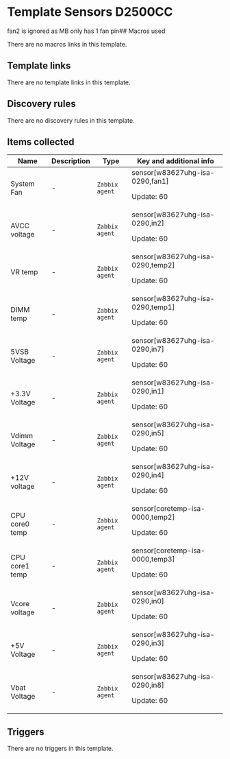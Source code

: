 # Template Sensors D2500CC

fan2 is ignored as MB only has 1 fan pin## Macros used

There are no macros links in this template.

## Template links

There are no template links in this template.

## Discovery rules

There are no discovery rules in this template.

## Items collected

|Name|Description|Type|Key and additional info|
|----|-----------|----|----|
|System Fan|<p>-</p>|`Zabbix agent`|sensor[w83627uhg-isa-0290,fan1]<p>Update: 60</p>|
|AVCC voltage|<p>-</p>|`Zabbix agent`|sensor[w83627uhg-isa-0290,in2]<p>Update: 60</p>|
|VR temp|<p>-</p>|`Zabbix agent`|sensor[w83627uhg-isa-0290,temp2]<p>Update: 60</p>|
|DIMM temp|<p>-</p>|`Zabbix agent`|sensor[w83627uhg-isa-0290,temp1]<p>Update: 60</p>|
|5VSB Voltage|<p>-</p>|`Zabbix agent`|sensor[w83627uhg-isa-0290,in7]<p>Update: 60</p>|
|+3.3V Voltage|<p>-</p>|`Zabbix agent`|sensor[w83627uhg-isa-0290,in1]<p>Update: 60</p>|
|Vdimm Voltage|<p>-</p>|`Zabbix agent`|sensor[w83627uhg-isa-0290,in5]<p>Update: 60</p>|
|+12V voltage|<p>-</p>|`Zabbix agent`|sensor[w83627uhg-isa-0290,in4]<p>Update: 60</p>|
|CPU core0 temp|<p>-</p>|`Zabbix agent`|sensor[coretemp-isa-0000,temp2]<p>Update: 60</p>|
|CPU core1 temp|<p>-</p>|`Zabbix agent`|sensor[coretemp-isa-0000,temp3]<p>Update: 60</p>|
|Vcore voltage|<p>-</p>|`Zabbix agent`|sensor[w83627uhg-isa-0290,in0]<p>Update: 60</p>|
|+5V Voltage|<p>-</p>|`Zabbix agent`|sensor[w83627uhg-isa-0290,in3]<p>Update: 60</p>|
|Vbat Voltage|<p>-</p>|`Zabbix agent`|sensor[w83627uhg-isa-0290,in8]<p>Update: 60</p>|


## Triggers

There are no triggers in this template.

